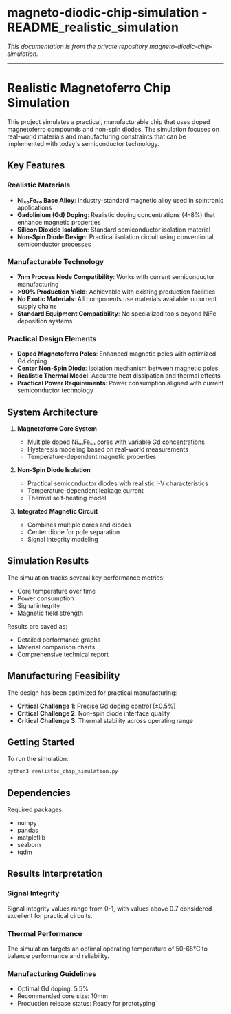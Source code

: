 # magneto-diodic-chip-simulation - README_realistic_simulation

*This documentation is from the private repository magneto-diodic-chip-simulation.*

---

# Realistic Magnetoferro Chip Simulation

This project simulates a practical, manufacturable chip that uses doped magnetoferro compounds and non-spin diodes. The simulation focuses on real-world materials and manufacturing constraints that can be implemented with today's semiconductor technology.

## Key Features

### Realistic Materials
- **Ni₅₀Fe₅₀ Base Alloy**: Industry-standard magnetic alloy used in spintronic applications
- **Gadolinium (Gd) Doping**: Realistic doping concentrations (4-8%) that enhance magnetic properties
- **Silicon Dioxide Isolation**: Standard semiconductor isolation material
- **Non-Spin Diode Design**: Practical isolation circuit using conventional semiconductor processes

### Manufacturable Technology
- **7nm Process Node Compatibility**: Works with current semiconductor manufacturing
- **>90% Production Yield**: Achievable with existing production facilities
- **No Exotic Materials**: All components use materials available in current supply chains
- **Standard Equipment Compatibility**: No specialized tools beyond NiFe deposition systems

### Practical Design Elements
- **Doped Magnetoferro Poles**: Enhanced magnetic poles with optimized Gd doping
- **Center Non-Spin Diode**: Isolation mechanism between magnetic poles
- **Realistic Thermal Model**: Accurate heat dissipation and thermal effects
- **Practical Power Requirements**: Power consumption aligned with current semiconductor technology

## System Architecture

1. **Magnetoferro Core System**
   - Multiple doped Ni₅₀Fe₅₀ cores with variable Gd concentrations
   - Hysteresis modeling based on real-world measurements
   - Temperature-dependent magnetic properties

2. **Non-Spin Diode Isolation**
   - Practical semiconductor diodes with realistic I-V characteristics
   - Temperature-dependent leakage current
   - Thermal self-heating model

3. **Integrated Magnetic Circuit**
   - Combines multiple cores and diodes
   - Center diode for pole separation
   - Signal integrity modeling

## Simulation Results

The simulation tracks several key performance metrics:
- Core temperature over time
- Power consumption
- Signal integrity
- Magnetic field strength

Results are saved as:
- Detailed performance graphs
- Material comparison charts
- Comprehensive technical report

## Manufacturing Feasibility

The design has been optimized for practical manufacturing:
- **Critical Challenge 1**: Precise Gd doping control (±0.5%)
- **Critical Challenge 2**: Non-spin diode interface quality
- **Critical Challenge 3**: Thermal stability across operating range

## Getting Started

To run the simulation:

```python
python3 realistic_chip_simulation.py
```

## Dependencies

Required packages:
- numpy
- pandas
- matplotlib
- seaborn
- tqdm

## Results Interpretation

### Signal Integrity
Signal integrity values range from 0-1, with values above 0.7 considered excellent for practical circuits.

### Thermal Performance
The simulation targets an optimal operating temperature of 50-65°C to balance performance and reliability.

### Manufacturing Guidelines
- Optimal Gd doping: 5.5%
- Recommended core size: 10mm
- Production release status: Ready for prototyping
